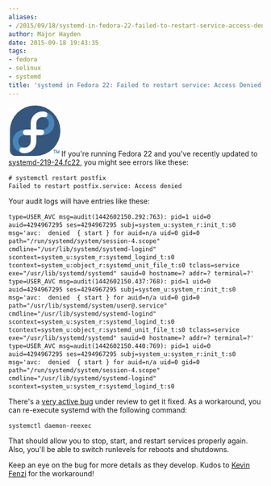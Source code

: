```yaml
---
aliases:
- /2015/09/18/systemd-in-fedora-22-failed-to-restart-service-access-denied/
author: Major Hayden
date: 2015-09-18 19:43:35
tags:
- fedora
- selinux
- systemd
title: 'systemd in Fedora 22: Failed to restart service: Access Denied'
---
```


[<img src="/wp-content/uploads/2012/01/fedorainfinity.png" alt="Fedora Infinity Logo" width="105" height="102" class="alignright size-full wp-image-2712" />][1]If you're running Fedora 22 and you've recently updated to [systemd-219-24.fc22][2], you might see errors like these:

```
# systemctl restart postfix
Failed to restart postfix.service: Access denied
```


Your audit logs will have entries like these:

```
type=USER_AVC msg=audit(1442602150.292:763): pid=1 uid=0 auid=4294967295 ses=4294967295 subj=system_u:system_r:init_t:s0 msg='avc:  denied  { start } for auid=n/a uid=0 gid=0 path="/run/systemd/system/session-4.scope" cmdline="/usr/lib/systemd/systemd-logind" scontext=system_u:system_r:systemd_logind_t:s0 tcontext=system_u:object_r:systemd_unit_file_t:s0 tclass=service  exe="/usr/lib/systemd/systemd" sauid=0 hostname=? addr=? terminal=?'
type=USER_AVC msg=audit(1442602150.437:768): pid=1 uid=0 auid=4294967295 ses=4294967295 subj=system_u:system_r:init_t:s0 msg='avc:  denied  { start } for auid=n/a uid=0 gid=0 path="/usr/lib/systemd/system/user@.service" cmdline="/usr/lib/systemd/systemd-logind" scontext=system_u:system_r:systemd_logind_t:s0 tcontext=system_u:object_r:systemd_unit_file_t:s0 tclass=service  exe="/usr/lib/systemd/systemd" sauid=0 hostname=? addr=? terminal=?'
type=USER_AVC msg=audit(1442602150.440:769): pid=1 uid=0 auid=4294967295 ses=4294967295 subj=system_u:system_r:init_t:s0 msg='avc:  denied  { start } for auid=n/a uid=0 gid=0 path="/run/systemd/system/session-4.scope" cmdline="/usr/lib/systemd/systemd-logind" scontext=system_u:system_r:systemd_logind_t:s0
```


There's a [very active bug][3] under review to get it fixed. As a workaround, you can re-execute systemd with the following command:

```
systemctl daemon-reexec
```


That should allow you to stop, start, and restart services properly again. Also, you'll be able to switch runlevels for reboots and shutdowns.

Keep an eye on the bug for more details as they develop. Kudos to [Kevin Fenzi][4] for the workaround!

 [1]: /wp-content/uploads/2012/01/fedorainfinity.png
 [2]: https://bodhi.fedoraproject.org/updates/FEDORA-2015-15821
 [3]: https://bugzilla.redhat.com/show_bug.cgi?id=1224211
 [4]: https://fedoraproject.org/wiki/User:Kevin